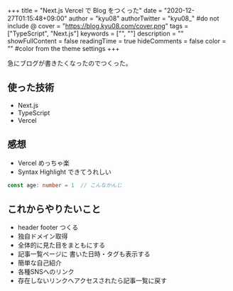+++
title = "Next.js Vercel で Blog をつくった"
date = "2020-12-27T01:15:48+09:00"
author = "kyu08"
authorTwitter = "kyu08_" #do not include @
cover = "https://blog.kyu08.com/cover.png"
tags = ["TypeScript", "Next.js"]
keywords = ["", ""]
description = ""
showFullContent = false
readingTime = true
hideComments = false
color = "" #color from the theme settings
+++

急にブログが書きたくなったのでつくった。
## 使った技術
- Next.js
- TypeScript
- Vercel

## 感想
- Vercel めっちゃ楽
- Syntax Highlight できてうれしい
```typescript
const age: number = 1  // こんなかんじ
```

## これからやりたいこと
- header footer つくる
- 独自ドメイン取得
- 全体的に見た目をまともにする
- 記事一覧ページに 書いた日時・タグも表示する
- 簡単な自己紹介
- 各種SNSへのリンク
- 存在しないリンクへアクセスされたら記事一覧に戻す
